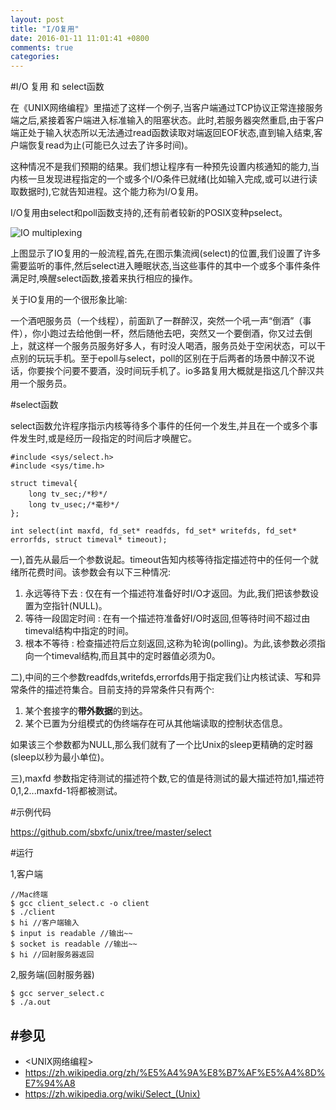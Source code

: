 ```yaml
---
layout: post
title: "I/O复用"
date: 2016-01-11 11:01:41 +0800
comments: true
categories: 
---
```


#I/O 复用 和 select函数



在《UNIX网络编程》里描述了这样一个例子,当客户端通过TCP协议正常连接服务端之后,紧接着客户端进入标准输入的阻塞状态。此时,若服务器突然重启,由于客户端正处于输入状态所以无法通过read函数读取对端返回EOF状态,直到输入结束,客户端恢复read为止(可能已久过去了许多时间)。

这种情况不是我们预期的结果。我们想让程序有一种预先设置内核通知的能力,当内核一旦发现进程指定的一个或多个I/O条件已就绪(比如输入完成,或可以进行读取数据时),它就告知进程。这个能力称为I/O复用。

I/O复用由select和poll函数支持的,还有前者较新的POSIX变种pselect。

![IO multiplexing](/images/2016/1/io_multiplexing.png)

上图显示了IO复用的一般流程,首先,在图示集流阀(select)的位置,我们设置了许多需要监听的事件,然后select进入睡眠状态,当这些事件的其中一个或多个事件条件满足时,唤醒select函数,接着来执行相应的操作。

关于IO复用的一个很形象比喻:

一个酒吧服务员（一个线程），前面趴了一群醉汉，突然一个吼一声“倒酒”（事件），你小跑过去给他倒一杯，然后随他去吧，突然又一个要倒酒，你又过去倒上，就这样一个服务员服务好多人，有时没人喝酒，服务员处于空闲状态，可以干点别的玩玩手机。至于epoll与select，poll的区别在于后两者的场景中醉汉不说话，你要挨个问要不要酒，没时间玩手机了。io多路复用大概就是指这几个醉汉共用一个服务员。

#select函数

select函数允许程序指示内核等待多个事件的任何一个发生,并且在一个或多个事件发生时,或是经历一段指定的时间后才唤醒它。

	#include <sys/select.h>
	#include <sys/time.h>
	
	struct timeval{
		long tv_sec;/*秒*/
		long tv_usec;/*毫秒*/
	};
	
	int select(int maxfd, fd_set* readfds, fd_set* writefds, fd_set* errorfds, struct timeval* timeout);

一),首先从最后一个参数说起。timeout告知内核等待指定描述符中的任何一个就绪所花费时间。该参数会有以下三种情况:

1. 永远等待下去 : 仅在有一个描述符准备好时I/O才返回。为此,我们把该参数设置为空指针(NULL)。
2. 等待一段固定时间 : 在有一个描述符准备好I/O时返回,但等待时间不超过由timeval结构中指定的时间。
3. 根本不等待 : 检查描述符后立刻返回,这称为轮询(polling)。为此,该参数必须指向一个timeval结构,而且其中的定时器值必须为0。

二),中间的三个参数readfds,writefds,errorfds用于指定我们让内核试读、写和异常条件的描述符集合。目前支持的异常条件只有两个:

1. 某个套接字的**带外数据**的到达。
2. 某个已置为分组模式的伪终端存在可从其他端读取的控制状态信息。

如果该三个参数都为NULL,那么我们就有了一个比Unix的sleep更精确的定时器(sleep以秒为最小单位)。

三),maxfd 参数指定待测试的描述符个数,它的值是待测试的最大描述符加1,描述符0,1,2...maxfd-1将都被测试。
	
#示例代码

<https://github.com/sbxfc/unix/tree/master/select>

#运行
	
1,客户端

	//Mac终端 
	$ gcc client_select.c -o client
	$ ./client
	$ hi //客户端输入
	$ input is readable //输出~~
	$ socket is readable //输出~~
	$ hi //回射服务器返回
	
2,服务端(回射服务器)
	
	$ gcc server_select.c
	$ ./a.out 
	
#参见
---
- <UNIX网络编程>
- <https://zh.wikipedia.org/zh/%E5%A4%9A%E8%B7%AF%E5%A4%8D%E7%94%A8>
- <https://zh.wikipedia.org/wiki/Select_(Unix)>